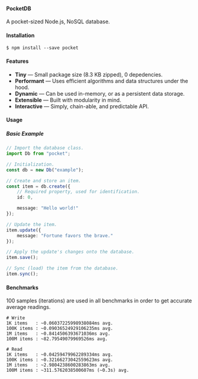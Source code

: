 #### PocketDB

A pocket-sized Node.js, NoSQL database.

#### Installation

```shell
$ npm install --save pocket
```

#### Features

* **Tiny** &mdash; Small package size (8.3 KB zipped), 0 depedencies.
* **Performant** &mdash; Uses efficient algorithms and data structures under the hood.
* **Dynamic** &mdash; Can be used in-memory, or as a persistent data storage.
* **Extensible** &mdash; Built with modularity in mind.
* **Interactive** &mdash; Simply, chain-able, and predictable API.

#### Usage

##### Basic Example
```ts
// Import the database class.
import Db from "pocket";

// Initialization.
const db = new Db("example");

// Create and store an item.
const item = db.create({
    // Required property, used for identification.
    id: 0,

    message: "Hello world!"
});

// Update the item.
item.update({
    message: "Fortune favors the brave."
});

// Apply the update's changes onto the database.
item.save();

// Sync (load) the item from the database.
item.sync();
```

#### Benchmarks

100 samples (iterations) are used in all benchmarks in order to get accurate average readings.

```shell
# Write
1K items   : ~0.06037225998938084ms avg.
100K items : ~0.09036524929106235ms avg.
1M items   : ~0.8414506393671036ms avg.
100M items : ~82.79549079969526ms avg.

# Read
1K items   : ~0.04259479962289334ms avg.
100K items : ~0.32166273042559623ms avg.
1M items   : ~2.9804238600283863ms avg.
100M items : ~311.5762038500607ms (~0.3s) avg.
```
